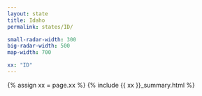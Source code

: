 ```yaml
---
layout: state
title: Idaho
permalink: states/ID/

small-radar-width: 300
big-radar-width: 500
map-width: 700

xx: "ID"
---
```


{% assign xx = page.xx %}
{% include {{ xx }}_summary.html %}